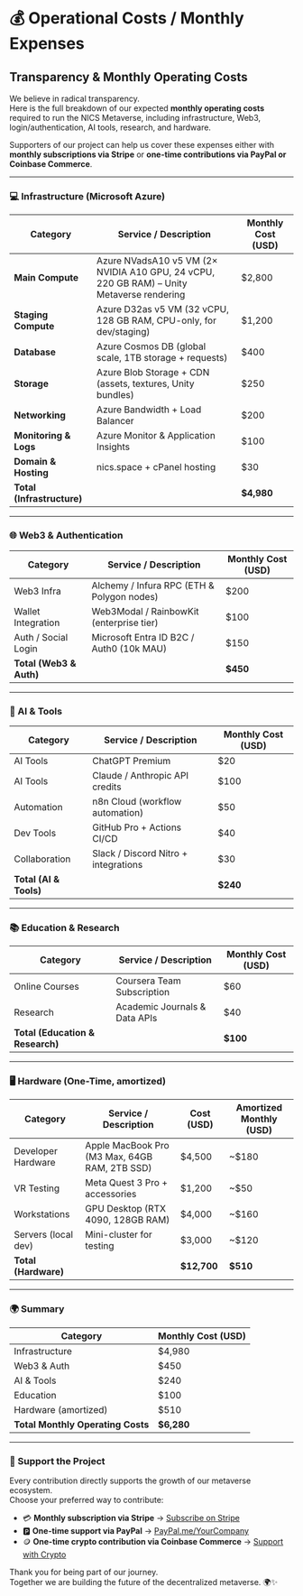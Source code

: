 # 💰 Operational Costs / Monthly Expenses

## Transparency & Monthly Operating Costs

We believe in radical transparency.\
Here is the full breakdown of our expected **monthly operating costs** required to run the NICS Metaverse, including infrastructure, Web3, login/authentication, AI tools, research, and hardware.

Supporters of our project can help us cover these expenses either with **monthly subscriptions via Stripe** or **one-time contributions via PayPal or Coinbase Commerce**.

***

### 💻 Infrastructure (Microsoft Azure)

| Category                   | Service / Description                                                                     | Monthly Cost (USD) |
| -------------------------- | ----------------------------------------------------------------------------------------- | ------------------ |
| **Main Compute**           | Azure NVadsA10 v5 VM (2× NVIDIA A10 GPU, 24 vCPU, 220 GB RAM) – Unity Metaverse rendering | $2,800             |
| **Staging Compute**        | Azure D32as v5 VM (32 vCPU, 128 GB RAM, CPU-only, for dev/staging)                        | $1,200             |
| **Database**               | Azure Cosmos DB (global scale, 1TB storage + requests)                                    | $400               |
| **Storage**                | Azure Blob Storage + CDN (assets, textures, Unity bundles)                                | $250               |
| **Networking**             | Azure Bandwidth + Load Balancer                                                           | $200               |
| **Monitoring & Logs**      | Azure Monitor & Application Insights                                                      | $100               |
| **Domain & Hosting**       | nics.space + cPanel hosting                                                               | $30                |
| **Total (Infrastructure)** |                                                                                           | **$4,980**         |

***

### 🌐 Web3 & Authentication

| Category                | Service / Description                      | Monthly Cost (USD) |
| ----------------------- | ------------------------------------------ | ------------------ |
| Web3 Infra              | Alchemy / Infura RPC (ETH & Polygon nodes) | $200               |
| Wallet Integration      | Web3Modal / RainbowKit (enterprise tier)   | $100               |
| Auth / Social Login     | Microsoft Entra ID B2C / Auth0 (10k MAU)   | $150               |
| **Total (Web3 & Auth)** |                                            | **$450**           |

***

### 🤖 AI & Tools

| Category               | Service / Description                | Monthly Cost (USD) |
| ---------------------- | ------------------------------------ | ------------------ |
| AI Tools               | ChatGPT Premium                      | $20                |
| AI Tools               | Claude / Anthropic API credits       | $100               |
| Automation             | n8n Cloud (workflow automation)      | $50                |
| Dev Tools              | GitHub Pro + Actions CI/CD           | $40                |
| Collaboration          | Slack / Discord Nitro + integrations | $30                |
| **Total (AI & Tools)** |                                      | **$240**           |

***

### 📚 Education & Research

| Category                         | Service / Description         | Monthly Cost (USD) |
| -------------------------------- | ----------------------------- | ------------------ |
| Online Courses                   | Coursera Team Subscription    | $60                |
| Research                         | Academic Journals & Data APIs | $40                |
| **Total (Education & Research)** |                               | **$100**           |

***

### 🖥 Hardware (One-Time, amortized)

| Category             | Service / Description                         | Cost (USD)  | Amortized Monthly (USD) |
| -------------------- | --------------------------------------------- | ----------- | ----------------------- |
| Developer Hardware   | Apple MacBook Pro (M3 Max, 64GB RAM, 2TB SSD) | $4,500      | \~$180                  |
| VR Testing           | Meta Quest 3 Pro + accessories                | $1,200      | \~$50                   |
| Workstations         | GPU Desktop (RTX 4090, 128GB RAM)             | $4,000      | \~$160                  |
| Servers (local dev)  | Mini-cluster for testing                      | $3,000      | \~$120                  |
| **Total (Hardware)** |                                               | **$12,700** | **$510**                |

***

### 🌍 Summary

| Category                          | Monthly Cost (USD) |
| --------------------------------- | ------------------ |
| Infrastructure                    | $4,980             |
| Web3 & Auth                       | $450               |
| AI & Tools                        | $240               |
| Education                         | $100               |
| Hardware (amortized)              | $510               |
| **Total Monthly Operating Costs** | **$6,280**         |

***

### 🙌 Support the Project

Every contribution directly supports the growth of our metaverse ecosystem.\
Choose your preferred way to contribute:

* 💳 **Monthly subscription via Stripe** → [Subscribe on Stripe](https://checkout.stripe.com/your-link)
* 🅿️ **One-time support via PayPal** → [PayPal.me/YourCompany](https://paypal.me/YourCompany)
* 🪙 **One-time crypto contribution via Coinbase Commerce** → [Support with Crypto](https://commerce.coinbase.com/checkout/your-link)

Thank you for being part of our journey.\
Together we are building the future of the decentralized metaverse. 🌍✨
